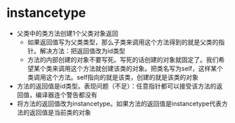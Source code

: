 # instancetype

* 父类中的类方法创建1个父类对象返回
  * 如果返回值写为父类类型，那么子类来调用这个方法得到的就是父类的指针。解决方法：把返回值改为id类型
  * 方法的内部创建的对象不要写死。写死的话创建的对象就固定了。我们希望某个类来调用这个方法就创建该类的对象。把类名写为self，这样某个类调用这个方法。self指向的就是该类，创建的就是该类的对象
* 方法的返回值是id类型。表现问题（不足）：任意指针都可以接受该方法的返回值，编译器连个警告都没有
* 将方法的返回值改为instancetype。如果方法的返回值是instancetype代表方法的返回值是当前类的对象



